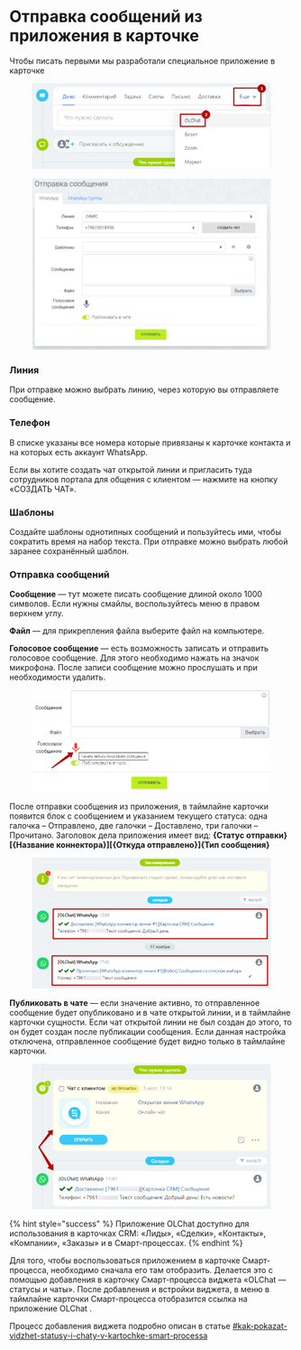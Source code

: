 # Отправка сообщений из приложения в карточке

Чтобы писать первыми мы разработали специальное приложение в карточке

<figure><img src="../../.gitbook/assets/image (20).png" alt=""><figcaption></figcaption></figure>

<figure><img src="../../.gitbook/assets/image (281).png" alt=""><figcaption></figcaption></figure>

### Линия

При отправке можно выбрать линию, через которую вы отправляете сообщение.

### Телефон

В списке указаны все номера которые привязаны к карточке контакта и на которых есть аккаунт WhatsApp.

Если вы хотите создать чат открытой линии и пригласить туда сотрудников портала для общения с клиентом — нажмите на кнопку «СОЗДАТЬ ЧАТ».

### Шаблоны

Создайте шаблоны однотипных сообщений и пользуйтесь ими, чтобы сократить время на набор текста. При отправке можно выбрать любой заранее сохранённый шаблон.

### Отправка сообщений

**Сообщение** — тут можете писать сообщение длиной около 1000 символов. Если нужны смайлы, воспользуйтесь меню в правом верхнем углу.

**Файл** — для прикрепления файла выберите файл на компьютере.

**Голосовое сообщение** — есть возможность записать и отправить голосовое сообщение. Для этого необходимо нажать на значок микрофона. После записи сообщение можно прослушать и при необходимости удалить.

<figure><img src="../../.gitbook/assets/image (805).png" alt=""><figcaption></figcaption></figure>

После отправки сообщения из приложения, в таймлайне карточки появится блок с сообщением и указанием текущего статуса: одна галочка – Отправлено, две галочки – Доставлено, три галочки – Прочитано. Заголовок дела приложения имеет вид: **{Статус отправки}\[{Название коннектора}]\[{Откуда отправлено}]{Тип сообщения}**

<figure><img src="../../.gitbook/assets/image (719).png" alt=""><figcaption></figcaption></figure>

**Публиковать в чате** — если значение активно, то отправленное сообщение будет опубликовано и в чате открытой линии, и в таймлайне карточки сущности. Если чат открытой линии не был создан до этого, то он будет создан после публикации сообщения. Если данная настройка отключена, отправленное сообщение будет видно только в таймлайне карточки.

<figure><img src="../../.gitbook/assets/image (22).png" alt=""><figcaption></figcaption></figure>

{% hint style="success" %}
Приложение OLChat доступно для использования в карточках CRM: «Лиды», «Сделки», «Контакты», «Компании», «Заказы» и в Смарт-процессах.
{% endhint %}

Для того, чтобы воспользоваться приложением в карточке Смарт-процесса, необходимо сначала его там отобразить. Делается это с помощью добавления в карточку Смарт-процесса виджета «OLChat — статусы и чаты». После добавления и встройки виджета, в меню в таймлайне карточки Смарт-процесса отобразится ссылка на приложение OLChat .

Процесс добавления виджета подробно описан в статье [#kak-pokazat-vidzhet-statusy-i-chaty-v-kartochke-smart-processa](../vidzhety-v-kartochke-crm/#kak-pokazat-vidzhet-statusy-i-chaty-v-kartochke-smart-processa "mention")
